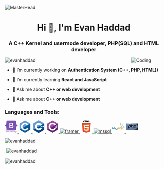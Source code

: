 
![MasterHead](https://saptamiinfotech.com/wp-content/uploads/elementor/thumbs/Software-Development-Case-Study-Banner-oqfc5trths9rp9ltmwzt6gg1mdp9r33q1n51te20lw.png)
<h1 align="center">Hi 👋, I'm Evan Haddad</h1>
<h3 align="center">A C++ Kernel and usermode developer, PHP(SQL) and HTML developer</h3>

<img align="right" alt="Coding" width="100" src="https://i.giphy.com/media/zgduo4kWRRDVK/giphy.webp">

<p align="left"> <img src="https://komarev.com/ghpvc/?username=evanhaddad&label=Profile%20views&color=0e75b6&style=flat" alt="evanhaddad" /> </p>

- 🔭 I’m currently working on **Authentication System (C++, PHP, HTML))**

- 🌱 I’m currently learning **React and JavaScript**

- 💬 Ask me about **C++ or web development**

- 💬 Ask me about **C++ or web development**


<h3 align="left">Languages and Tools:</h3>
<p align="left"> <a href="https://getbootstrap.com" target="_blank" rel="noreferrer"> <img src="https://raw.githubusercontent.com/devicons/devicon/master/icons/bootstrap/bootstrap-plain-wordmark.svg" alt="bootstrap" width="40" height="40"/> </a> <a href="https://www.cprogramming.com/" target="_blank" rel="noreferrer"> <img src="https://raw.githubusercontent.com/devicons/devicon/master/icons/c/c-original.svg" alt="c" width="40" height="40"/> </a> <a href="https://www.w3schools.com/cpp/" target="_blank" rel="noreferrer"> <img src="https://raw.githubusercontent.com/devicons/devicon/master/icons/cplusplus/cplusplus-original.svg" alt="cplusplus" width="40" height="40"/> </a> <a href="https://www.w3schools.com/cs/" target="_blank" rel="noreferrer"> <img src="https://raw.githubusercontent.com/devicons/devicon/master/icons/csharp/csharp-original.svg" alt="csharp" width="40" height="40"/> </a> <a href="https://www.framer.com/" target="_blank" rel="noreferrer"> <img src="https://www.vectorlogo.zone/logos/framer/framer-icon.svg" alt="framer" width="40" height="40"/> </a> <a href="https://www.w3.org/html/" target="_blank" rel="noreferrer"> <img src="https://raw.githubusercontent.com/devicons/devicon/master/icons/html5/html5-original-wordmark.svg" alt="html5" width="40" height="40"/> </a> <a href="https://www.microsoft.com/en-us/sql-server" target="_blank" rel="noreferrer"> <img src="https://www.svgrepo.com/show/303229/microsoft-sql-server-logo.svg" alt="mssql" width="40" height="40"/> </a> <a href="https://www.mysql.com/" target="_blank" rel="noreferrer"> <img src="https://raw.githubusercontent.com/devicons/devicon/master/icons/mysql/mysql-original-wordmark.svg" alt="mysql" width="40" height="40"/> </a> <a href="https://www.php.net" target="_blank" rel="noreferrer"> <img src="https://raw.githubusercontent.com/devicons/devicon/master/icons/php/php-original.svg" alt="php" width="40" height="40"/> </a> </p>



<p>&nbsp;<img align="left" src="https://github-readme-stats.vercel.app/api/top-langs?username=evanhaddad&show_icons=true&locale=en&layout=compact" alt="evanhaddad" /></p>

<p>&nbsp;<img align="center" src="https://github-readme-stats.vercel.app/api?username=evanhaddad&show_icons=true&locale=en" alt="evanhaddad" /></p>

<p><img align="center" src="https://github-readme-streak-stats.herokuapp.com/?user=evanhaddad&" alt="evanhaddad" /></p>

